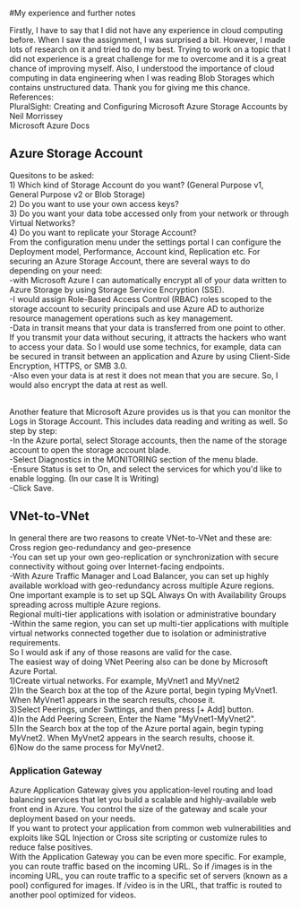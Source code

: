 #My experience and further notes

Firstly, I have to say that I did not have any experience in cloud computing before. When I saw the assignment, I was surprised a bit. However, I made lots of research on it and tried to do my best. Trying to work on a topic that I did not experience is a great challenge for me to overcome and it is a great chance of improving myself. Also, I understood the importance of cloud computing in data engineering when I was reading Blob Storages which contains unstructured data. Thank you for giving me this chance.
<br> References:
<br> PluralSight: Creating and Configuring Microsoft Azure Storage Accounts by Neil Morrissey
<br> Microsoft Azure Docs

## Azure Storage Account

Quesitons to be asked:
<br>1) Which kind of Storage Account do you want? (General Purpose v1, General Purpose v2 or Blob Storage)
<br>2) Do you want to use your own access keys?
<br>3) Do you want your data tobe accessed only from your network or through Virtual Networks?
<br>4) Do you want to replicate your Storage Account?
<br> From the configuration menu under the settings portal I can configure the Deployment model, Performance, Account kind, Replication etc. For securing an Azure Storage Account, there are several ways to do depending on your need:
<br>-with Microsoft Azure I can automatically encrypt all of your data written to Azure Storage by using Storage Service Encryption (SSE).
<br>-I would assign Role-Based Access Control (RBAC) roles scoped to the storage account to security principals and use Azure AD to authorize resource management operations such as key management.
<br>-Data in transit means that your data is transferred from one point to other. If you transmit your data without securing, it attracts the hackers who want to access your data. So I would use some technics, for example, data can be secured in transit between an application and Azure by using Client-Side Encryption, HTTPS, or SMB 3.0.
<br>-Also even your data is at rest it does not mean that you are secure. So, I would also encrypt the data at rest as well.

<br>Another feature that Microsoft Azure provides us is that you can monitor the Logs in Storage Account. This includes data reading and writing as well. So step by step:
<br>-In the Azure portal, select Storage accounts, then the name of the storage account to open the storage account blade.
<br>-Select Diagnostics in the MONITORING section of the menu blade.
<br>-Ensure Status is set to On, and select the services for which you'd like to enable logging. (In our case It is Writing)
<br>-Click Save.
## VNet-to-VNet
In general there are two reasons to create VNet-to-VNet and these are:
<br> Cross region geo-redundancy and geo-presence
<br>-You can set up your own geo-replication or synchronization with secure connectivity without going over Internet-facing endpoints.
<br>-With Azure Traffic Manager and Load Balancer, you can set up highly available workload with geo-redundancy across multiple Azure regions. One important example is to set up SQL Always On with Availability Groups spreading across multiple Azure regions.
<br> Regional multi-tier applications with isolation or administrative boundary
<br>-Within the same region, you can set up multi-tier applications with multiple virtual networks connected together due to isolation or administrative requirements.
<br>So I would ask if any of those reasons are valid for the case.
<br>The easiest way of doing VNet Peering also can be done by Microsoft Azure Portal. 
<br>1)Create virtual networks. For example, MyVnet1 and MyVnet2
<br>2)In the Search box at the top of the Azure portal, begin typing MyVnet1. When MyVnet1 appears in the search results, choose it.
<br>3)Select Peerings, under Swttings, and then press [+ Add] button.
<br>4)In the Add Peering Screen, Enter the Name	"MyVnet1-MyVnet2".
<br>5)In the Search box at the top of the Azure portal again, begin typing MyVnet2. When MyVnet2 appears in the search results, choose it.
<br>6)Now do the same process for MyVnet2.

### Application Gateway

Azure Application Gateway gives you application-level routing and load balancing services that let you build a scalable and highly-available web front end in Azure. You control the size of the gateway and scale your deployment based on your needs.
<br>If you want to protect your application from common web vulnerabilities and exploits like SQL Injection or Cross site scripting or customize rules to reduce false positives.
<br>With the Application Gateway you can be even more specific. For example, you can route traffic based on the incoming URL. So if /images is in the incoming URL, you can route traffic to a specific set of servers (known as a pool) configured for images. If /video is in the URL, that traffic is routed to another pool optimized for videos.


